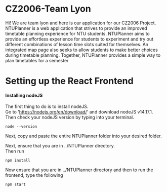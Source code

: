 # CZ2006-Team Lyon

Hi! We are team lyon and here is our application for our CZ2006 Project.
NTUPlanner is a web application that strives to provide an improved timetable planning 
experience for NTU students. NTUPlanner aims to provide an effortless experience for students to 
experiment and try out different combinations of lesson time slots suited for themselves. An 
integrated map page also seeks to allow students to make better choices during timetable planning. 
Together, NTUPlanner provides a simple way to plan timetables for a semester

# Setting up the React Frontend
#### Installing nodeJS
The first thing to do is to install nodeJS. <br>
Go to 'https://nodejs.org/en/download/' and download nodeJS v14.17.1.<br>
Then check your nodeJS version by typing into your terminal.

    node --version

Next, copy and paste the entire NTUPlanner folder into your desired folder. <br>

Next, ensure that you are in ../NTUPlanner directory. <br>
Then run <br>

    npm install

Now ensure that you are in ../NTUPlanner directory and then to run the frontend, type the following

    npm start
